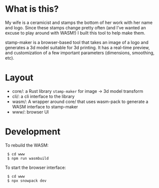 # What is this?

My wife is a ceramicist and stamps the bottom of her work with her name and
logo.  Since these stamps change pretty often (and I've wanted an excuse to play
around with WASM!) I built this tool to help make them.

stamp-maker is a browser-based tool that takes an image of a logo and generates
a 3d model suitable for 3d printing.  It has a real-time preview, and
customization of a few important parameters (dimensions, smoothing, etc).


# Layout
 * core/: a Rust library `stamp-maker` for image -> 3d model transform
 * cli/: a cli interface to the library
 * wasm/: A wrapper around core/ that uses wasm-pack to generate a WASM interface to stamp-maker
 * www/: browser UI

# Development

To rebuild the WASM:

```
 $ cd www
 $ npm run wasmbuild
```

To start the browser interface:
```
 $ cd www
 $ npx snowpack dev
```
